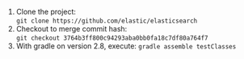 1. Clone the project:  
   `git clone https://github.com/elastic/elasticsearch`
2. Checkout to merge commit hash:  
   `git checkout 3764b3ff800c94293aba0bb0fa18c7df80a764f7`
3. With gradle on version 2.8, execute:
   `gradle assemble testClasses`